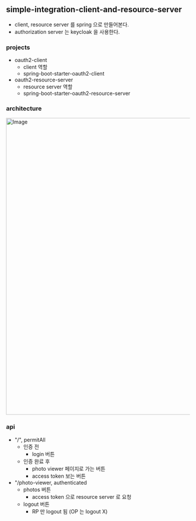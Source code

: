 ## simple-integration-client-and-resource-server
- client, resource server 를 spring 으로 만들어본다.
- authorization server 는 keycloak 을 사용한다.

### projects
- oauth2-client
  - client 역할 
  - spring-boot-starter-oauth2-client
- oauth2-resource-server
  - resource server 역할
  - spring-boot-starter-oauth2-resource-server

### architecture
<img width="811" alt="Image" src="https://github.com/user-attachments/assets/33e2bd29-557c-486b-9dfa-94a26c011c16" />


### api
- "/", permitAll
  - 인증 전
    - login 버튼
  - 인증 완료 후
    - photo viewer 페이지로 가는 버튼
    - access token 보는 버튼
- "/photo-viewer, authenticated
  - photos 버튼
    - access token 으로 resource server 로 요청
  - logout 버튼
    - RP 만 logout 됨 (OP 는 logout X) 
